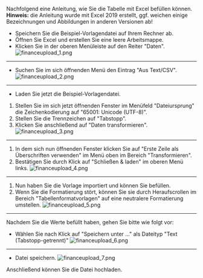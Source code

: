 Nachfolgend eine Anleitung, wie Sie die Tabelle mit Excel befüllen können. 
**Hinweis:** die Anleitung wurde mit Excel 2019 erstellt, ggf. weichen einige Bezeichnungen und Abbildungen in anderen Versionen ab!

* Speichern Sie die Beispiel-Vorlagendatei auf Ihrem Rechner ab.
* Öffnen Sie Excel und erstellen Sie eine leere Arbeitsmappe.
* Klicken Sie in der oberen Menüleiste auf den Reiter "Daten".
![financeupload_1.png]({{url_laser_static}}/media/finance/financeupload_1.png)
-------------------------
* Suchen Sie im sich öffnenden Menü den Eintrag "Aus Text/CSV".
![financeupload_2.png]({{url_laser_static}}/media/finance/financeupload_2.png)
-------------------------
* Laden Sie jetzt die Beispiel-Vorlagendatei.
1. Stellen Sie im sich jetzt öffnenden Fenster im Menüfeld "Dateiursprung" die Zeichenkodierung auf "65001: Unicode (UTF-8)".
2. Stellen Sie die Trennzeichen auf "Tabstopp".
3. Klicken Sie anschließend auf "Daten transformieren".
![financeupload_3.png]({{url_laser_static}}/media/finance/financeupload_3.png)
-------------------------
1. In dem sich nun öffnenden Fenster klicken Sie auf "Erste Zeile als Überschriften verwenden" im Menü oben im Bereich "Transformieren".
2. Bestätigen Sie durch Klick auf "Schließen & laden" im oberen Menü links.
![financeupload_4.png]({{url_laser_static}}/media/finance/financeupload_4.png)
-------------------------
1. Nun haben Sie die Vorlage importiert und können Sie befüllen. 
2. Wenn Sie die Formatierung stört, 
können Sie sie durch Heraufscrollen im Bereich "Tabellenformatvorlagen" auf eine neutralere Formatierung umstellen.
![financeupload_5.png]({{url_laser_static}}/media/finance/financeupload_5.png)
-------------------------
Nachdem Sie die Werte befüllt haben, gehen Sie bitte wie folgt vor:

* Wählen Sie nach Klick auf "Speichern unter ..." als Dateityp "Text (Tabstopp-getrennt)"
![financeupload_6.png]({{url_laser_static}}/media/finance/financeupload_6.png)
-------------------------
* Datei speichern.
![financeupload_7.png]({{url_laser_static}}/media/finance/financeupload_7.png)


Anschließend können Sie die Datei hochladen. 

